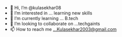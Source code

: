 - 👋 Hi, I’m @kulasekhar08
- 👀 I’m interested in ... learning new skills  
- 🌱 I’m currently learning ... B.tech
- 💞️ I’m looking to collaborate on ...techgaints
- 📫 How to reach me ...Kulasekhar2003@gmail.com

<!---
kulasekhar08/kulasekhar08 is a ✨ special ✨ repository because its `README.md` (this file) appears on your GitHub profile.
You can click the Preview link to take a look at your changes.
--->
